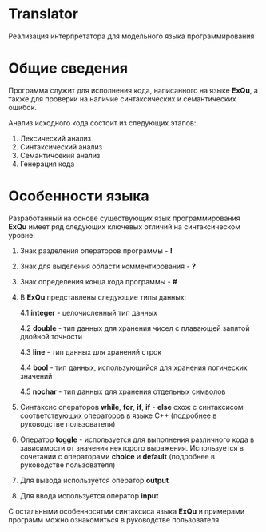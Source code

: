 # Translator
Реализация интерпретатора для модельного языка программирования 
# Общие сведения
Программа служит для исполнения кода, написанного на языке **ExQu**, а также для проверки на наличие синтаксических и семантических ошибок.

Анализ исходного кода состоит из следующих этапов:
1. Лексический анализ
2. Синтаксический анализ
3. Семантичсекий анализ
4. Генерация кода


# Особенности языка 
Разработанный на основе существующих язык программирования **ExQu** имеет ряд следующих ключевых отличий на синтаксическом уровне:
1. Знак разделения операторов программы - **!**
2. Знак для выделения области комментирования - **?**
3. Знак определения конца кода программы - **#**
4. В **ExQu** представлены следующие типы данных:
   
   4.1 **integer** - целочисленный тип данных
   
   4.2 **double** - тип данных для хранения чисел с плавающей запятой двойной точности
   
   4.3 **line** - тип данных для хранений строк
   
   4.4 **bool** - тип данных, использующийся для хранения логических значений
   
   4.5 **nochar** - тип данных для хранения отдельных символов
5. Синтаксис операторов **while**, **for**, **if**, **if** - **else** схож с синтаксисом соответствующих операторов в языке С++ (подробнее в руководстве пользователя)
6. Оператор **toggle** - используется для выполнения различного кода в зависимости от значения некторого выражения. Используется в сочетании с операторами **choice** и **default** (подробнее в руководстве пользователя)
7. Для вывода используется оператор **output**
8. Для ввода используется оператор **input**

С остальными особенносятми синтаксиса языка **ExQu** и примерами программ можно ознакомиться в руководстве пользователя
